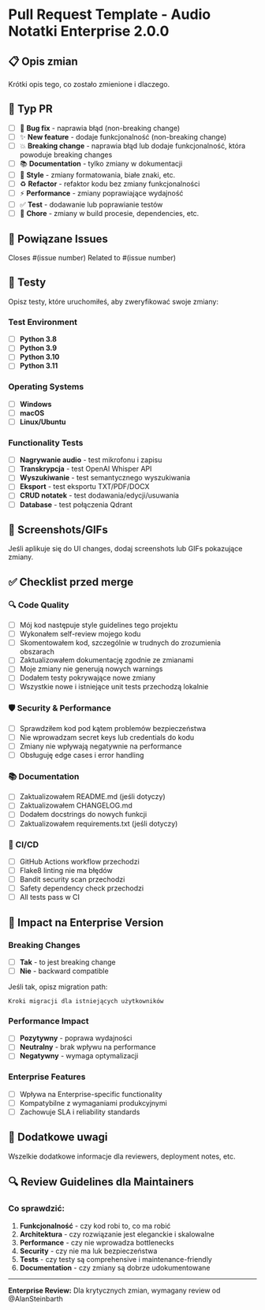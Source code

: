 # Pull Request Template - Audio Notatki Enterprise 2.0.0

## 📋 Opis zmian
Krótki opis tego, co zostało zmienione i dlaczego.

## 🎯 Typ PR
- [ ] 🐛 **Bug fix** - naprawia błąd (non-breaking change)
- [ ] ✨ **New feature** - dodaje funkcjonalność (non-breaking change)
- [ ] 💥 **Breaking change** - naprawia błąd lub dodaje funkcjonalność, która powoduje breaking changes
- [ ] 📚 **Documentation** - tylko zmiany w dokumentacji
- [ ] 🎨 **Style** - zmiany formatowania, białe znaki, etc.
- [ ] ♻️ **Refactor** - refaktor kodu bez zmiany funkcjonalności
- [ ] ⚡ **Performance** - zmiany poprawiające wydajność
- [ ] ✅ **Test** - dodawanie lub poprawianie testów
- [ ] 🔧 **Chore** - zmiany w build procesie, dependencies, etc.

## 🔗 Powiązane Issues
Closes #(issue number)
Related to #(issue number)

## 🧪 Testy
Opisz testy, które uruchomiłeś, aby zweryfikować swoje zmiany:

### Test Environment
- [ ] **Python 3.8**
- [ ] **Python 3.9** 
- [ ] **Python 3.10**
- [ ] **Python 3.11**

### Operating Systems
- [ ] **Windows**
- [ ] **macOS**
- [ ] **Linux/Ubuntu**

### Functionality Tests
- [ ] **Nagrywanie audio** - test mikrofonu i zapisu
- [ ] **Transkrypcja** - test OpenAI Whisper API
- [ ] **Wyszukiwanie** - test semantycznego wyszukiwania
- [ ] **Eksport** - test eksportu TXT/PDF/DOCX
- [ ] **CRUD notatek** - test dodawania/edycji/usuwania
- [ ] **Database** - test połączenia Qdrant

## 📸 Screenshots/GIFs
Jeśli aplikuje się do UI changes, dodaj screenshots lub GIFs pokazujące zmiany.

## ✅ Checklist przed merge

### 🔍 Code Quality
- [ ] Mój kod następuje style guidelines tego projektu
- [ ] Wykonałem self-review mojego kodu
- [ ] Skomentowałem kod, szczególnie w trudnych do zrozumienia obszarach
- [ ] Zaktualizowałem dokumentację zgodnie ze zmianami
- [ ] Moje zmiany nie generują nowych warnings
- [ ] Dodałem testy pokrywające nowe zmiany
- [ ] Wszystkie nowe i istniejące unit tests przechodzą lokalnie

### 🛡️ Security & Performance
- [ ] Sprawdziłem kod pod kątem problemów bezpieczeństwa
- [ ] Nie wprowadzam secret keys lub credentials do kodu
- [ ] Zmiany nie wpływają negatywnie na performance
- [ ] Obsługuję edge cases i error handling

### 📚 Documentation
- [ ] Zaktualizowałem README.md (jeśli dotyczy)
- [ ] Zaktualizowałem CHANGELOG.md
- [ ] Dodałem docstrings do nowych funkcji
- [ ] Zaktualizowałem requirements.txt (jeśli dotyczy)

### 🔄 CI/CD
- [ ] GitHub Actions workflow przechodzi
- [ ] Flake8 linting nie ma błędów
- [ ] Bandit security scan przechodzi
- [ ] Safety dependency check przechodzi
- [ ] All tests pass w CI

## 🚀 Impact na Enterprise Version

### Breaking Changes
- [ ] **Tak** - to jest breaking change
- [ ] **Nie** - backward compatible

Jeśli tak, opisz migration path:
```
Kroki migracji dla istniejących użytkowników
```

### Performance Impact
- [ ] **Pozytywny** - poprawa wydajności
- [ ] **Neutralny** - brak wpływu na performance
- [ ] **Negatywny** - wymaga optymalizacji

### Enterprise Features
- [ ] Wpływa na Enterprise-specific functionality
- [ ] Kompatybilne z wymaganiami produkcyjnymi
- [ ] Zachowuje SLA i reliability standards

## 📝 Dodatkowe uwagi
Wszelkie dodatkowe informacje dla reviewers, deployment notes, etc.

## 🔍 Review Guidelines dla Maintainers

### Co sprawdzić:
1. **Funkcjonalność** - czy kod robi to, co ma robić
2. **Architektura** - czy rozwiązanie jest eleganckie i skalowalne
3. **Performance** - czy nie wprowadza bottlenecks
4. **Security** - czy nie ma luk bezpieczeństwa
5. **Tests** - czy testy są comprehensive i maintenance-friendly
6. **Documentation** - czy zmiany są dobrze udokumentowane

---
**Enterprise Review:** Dla krytycznych zmian, wymagany review od @AlanSteinbarth
